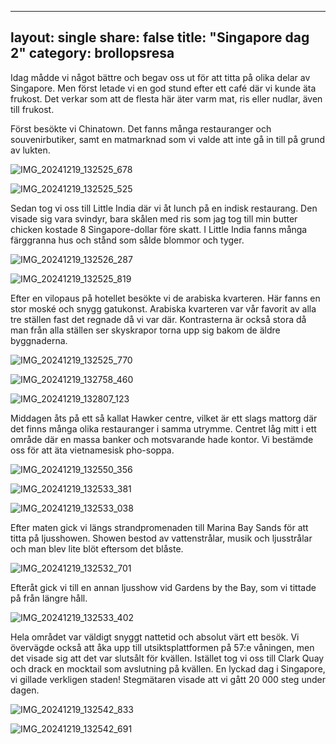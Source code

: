 
---
layout: single
share: false
title: "Singapore dag 2"
category: brollopsresa
---

Idag mådde vi något bättre och begav oss ut för att titta på olika delar av Singapore. Men först letade vi en god stund efter ett café där vi kunde äta frukost. Det verkar som att de flesta här äter varm mat, ris eller nudlar, även till frukost. 



Först besökte vi Chinatown. Det fanns många restauranger och souvenirbutiker, samt en matmarknad som vi valde att inte gå in till på grund av lukten. 

![IMG_20241219_132525_678](https://github.com/user-attachments/assets/0ff8da9b-d375-49bf-b020-36a73171662d)

![IMG_20241219_132525_525](https://github.com/user-attachments/assets/25afed20-97d7-4069-930e-beb479d68674)


Sedan tog vi oss till Little India där vi åt lunch på en indisk restaurang. Den visade sig vara svindyr, bara skålen med ris som jag tog till min butter chicken kostade 8 Singapore-dollar före skatt. I Little India fanns många färggranna hus och stånd som sålde blommor och tyger. 

![IMG_20241219_132526_287](https://github.com/user-attachments/assets/3686ba67-c76c-41b0-8a66-48ce006fcd3f)


![IMG_20241219_132525_819](https://github.com/user-attachments/assets/f32c120e-a5c9-4c29-86fa-4917b7ddc189)


Efter en vilopaus på hotellet besökte vi de arabiska kvarteren. Här fanns en stor moské och snygg gatukonst. Arabiska kvarteren var vår favorit av alla tre ställen fast det regnade då vi var där. Kontrasterna är också stora då man från alla ställen ser skyskrapor torna upp sig bakom de äldre byggnaderna. 


![IMG_20241219_132525_770](https://github.com/user-attachments/assets/e65486c6-5de0-4749-8cc3-efbac25f52a7)

![IMG_20241219_132758_460](https://github.com/user-attachments/assets/dc7286c1-acd0-4e7a-9b3c-727987f155d3)

![IMG_20241219_132807_123](https://github.com/user-attachments/assets/4c563517-d720-470d-be9c-25dc8d567e9e)

Middagen åts på ett så kallat Hawker centre, vilket är ett slags mattorg där det finns många olika restauranger i samma utrymme. Centret låg mitt i ett område där en massa banker och motsvarande hade kontor. Vi bestämde oss för att äta vietnamesisk pho-soppa. 

![IMG_20241219_132550_356](https://github.com/user-attachments/assets/fcc06f37-2de2-40cf-b53d-2b8afc2e9c24)

![IMG_20241219_132533_381](https://github.com/user-attachments/assets/f09f1674-aa3e-47d9-b3de-a5d76a8895de)

![IMG_20241219_132533_038](https://github.com/user-attachments/assets/59700bf9-407e-4230-903f-b51367663126)


Efter maten gick vi längs strandpromenaden till Marina Bay Sands för att titta på ljusshowen. Showen bestod av vattenstrålar, musik och ljusstrålar och man blev lite blöt eftersom det blåste. 

![IMG_20241219_132532_701](https://github.com/user-attachments/assets/aac52990-fe50-4899-8409-23d5a825f68e)


Efteråt gick vi till en annan ljusshow vid Gardens by the Bay, som vi tittade på från längre håll. 

![IMG_20241219_132533_402](https://github.com/user-attachments/assets/cae712fa-2beb-464c-8e33-9482f5bc6db3)


Hela området var väldigt snyggt nattetid och absolut värt ett besök. Vi övervägde också att åka upp till utsiktsplattformen på 57:e våningen, men det visade sig att det var slutsålt för kvällen. Istället tog vi oss till Clark Quay och drack en mocktail som avslutning på kvällen. En lyckad dag i Singapore, vi gillade verkligen staden! Stegmätaren visade att vi gått 20 000 steg under dagen.  

![IMG_20241219_132542_833](https://github.com/user-attachments/assets/d737ca08-c338-4512-a14c-6a0e56693bca)

![IMG_20241219_132542_691](https://github.com/user-attachments/assets/aa41bf43-1997-486c-b024-7fe3b2d4cfda)